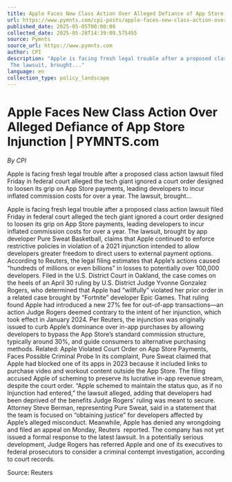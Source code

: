 ```yaml
---
title: Apple Faces New Class Action Over Alleged Defiance of App Store Injunction | PYMNTS.com
url: https://www.pymnts.com/cpi-posts/apple-faces-new-class-action-over-alleged-defiance-of-app-store-injunction/
published_date: 2025-05-05T00:00:00
collected_date: 2025-05-28T14:39:09.575455
source: Pymnts
source_url: https://www.pymnts.com
author: CPI
description: "Apple is facing fresh legal trouble after a proposed class action lawsuit filed Friday in federal court alleged the tech giant ignored a court order designed to loosen its grip on App Store payments, leading developers to incur inflated commission costs for over a year. 
 The lawsuit, brought..."
language: en
collection_type: policy_landscape
---
```


# Apple Faces New Class Action Over Alleged Defiance of App Store Injunction | PYMNTS.com

*By CPI*

Apple is facing fresh legal trouble after a proposed class action lawsuit filed Friday in federal court alleged the tech giant ignored a court order designed to loosen its grip on App Store payments, leading developers to incur inflated commission costs for over a year. 
 The lawsuit, brought...

Apple is facing fresh legal trouble after a proposed class action lawsuit filed Friday in federal court alleged the tech giant ignored a court order designed to loosen its grip on App Store payments, leading developers to incur inflated commission costs for over a year. 
 The lawsuit, brought by app developer Pure Sweat Basketball, claims that Apple continued to enforce restrictive policies in violation of a 2021 injunction intended to allow developers greater freedom to direct users to external payment options.  According to Reuters, the legal filing estimates that Apple’s actions caused “hundreds of millions or even billions” in losses to potentially over 100,000 developers. 
 Filed in the U.S. District Court in Oakland, the case comes on the heels of an April 30 ruling by U.S. District Judge Yvonne Gonzalez Rogers, who determined that Apple had “willfully” violated her prior order in a related case brought by “Fortnite” developer Epic Games. That ruling found Apple had introduced a new 27% fee for out-of-app transactions—an action Judge Rogers deemed contrary to the intent of her injunction, which took effect in January 2024. 
 Per Reuters, the injunction was originally issued to curb Apple’s dominance over in-app purchases by allowing developers to bypass the App Store’s standard commission structure, typically around 30%, and guide consumers to alternative purchasing methods. 
 Related: Apple Violated Court Order on App Store Payments, Faces Possible Criminal Probe 
 In its complaint, Pure Sweat claimed that Apple had blocked one of its apps in 2023 because it included links to purchase video and workout content outside the App Store. The filing accused Apple of scheming to preserve its lucrative in-app revenue stream, despite the court order. 
 “Apple schemed to maintain the status quo, as if no Injunction had entered,” the lawsuit alleged, adding that developers had been deprived of the benefits Judge Rogers’ ruling was meant to secure. 
 Attorney Steve Berman, representing Pure Sweat, said in a statement that the team is focused on “obtaining justice” for developers affected by Apple’s alleged misconduct. Meanwhile, Apple has denied any wrongdoing and filed an appeal on Monday, Reuters  reported. The company has not yet issued a formal response to the latest lawsuit. 
 In a potentially serious development, Judge Rogers has referred Apple and one of its executives to federal prosecutors to consider a criminal contempt investigation, according to court records. 
 
 Source: Reuters